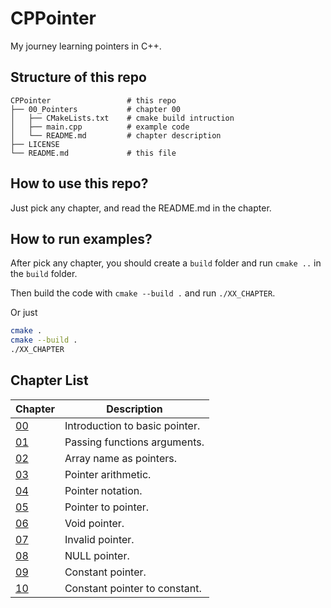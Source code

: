 # CPPointer

My journey learning pointers in C++.

## Structure of this repo

```
CPPointer                 # this repo
├── 00_Pointers           # chapter 00
│   ├── CMakeLists.txt    # cmake build intruction
│   ├── main.cpp          # example code
│   └── README.md         # chapter description
├── LICENSE
└── README.md             # this file
```

## How to use this repo?

Just pick any chapter, and read the README.md in the chapter.

## How to run examples?

After pick any chapter, you should create a `build` folder and run `cmake ..` in the `build` folder.

Then build the code with `cmake --build .` and run `./XX_CHAPTER`.

Or just

```bash
cmake .
cmake --build .
./XX_CHAPTER
```

## Chapter List

| Chapter                                | Description                    |
| -------------------------------------- | ------------------------------ |
| [00](00_Pointers/README.md)            | Introduction to basic pointer. |
| [01](01_PassingBy/README.md)           | Passing functions arguments.   |
| [02](02_PointerArray/README.md)        | Array name as pointers.        |
| [03](03_PointerArithmetic/README.md)   | Pointer arithmetic.            |
| [04](04_PointerNotation/README.md)     | Pointer notation.              |
| [05](05_PointerToPointer/README.md)    | Pointer to pointer.            |
| [06](06_VoidPointer/README.md)         | Void pointer.                  |
| [07](07_InvalidPointer/README.md)      | Invalid pointer.               |
| [08](08_NULLPointer/README.md)         | NULL pointer.                  |
| [09](09_ConstantPointer/README.md)     | Constant pointer.              |
| [10](10_ConstPointerToConst/README.md) | Constant pointer to constant.  |
